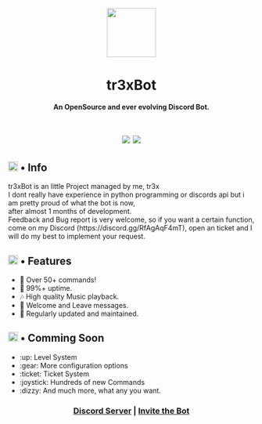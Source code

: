 <h2 align="center">
  <img src="https://cdn.discordapp.com/avatars/830842260462632992/6f5341620fb3a4238741b50d2eef417b.png" height='100px' width='100px'>
</h2>

<h1 align="center">tr3xBot</h1>
<h4 align="center">An OpenSource and ever evolving Discord Bot.</h4>

<h1 align="center">
  <img src="https://img.shields.io/badge/discord.py-2.0-blue?style=flat" />
  <img src="https://img.shields.io/badge/Python-3.9-green?style=flat&logo=python" />
</h1>

<h2><img src="https://cdn.discordapp.com/emojis/766498653753049109.png?v=1" height="20px"> • Info</h2>

<p>tr3xBot is an little Project managed by me, tr3x<br>I dont really have experience in python programming or discords api but i am pretty proud of what the bot is now,<br> after almost 1 months of development.<br>Feedback and Bug report is very welcome, so if you want a certain function,<br> come on my Discord (https://discord.gg/RfAgAqF4mT), open an ticket and I will do my best to implement your request.</p>

<h2><img src="https://cdn.discordapp.com/emojis/765548323166748745.png?v=1" height="20px"> • Features</h2>
<ul>
  <li>📌 Over 50+ commands!</li>
  <li>🔼 99%+ uptime.</li>
  <li>🎶 High quality Music playback.</li>
  <li>🎊 Welcome and Leave messages.</li>
  <li>🎀 Regularly updated and maintained.</li>
</ul>
  
<h2><img src="https://cdn.discordapp.com/emojis/873431943243497493.png?v=1" height="20px"> • Comming Soon</h2>
<ul>
  <li>:up: Level System</li>
  <li>:gear: More configuration options </li>
  <li>:ticket: Ticket System</li>
  <li>:joystick: Hundreds of new Commands</li>
  <li>:dizzy: And much more, what any you want.</li>
</ul>

</ul>


<h3 align="center"><a href="https://discord.gg/RfAgAqF4mT">Discord Server</a> | <a href="https://discord.com/api/oauth2/authorize?client_id=830842260462632992&permissions=8&scope=bot">Invite the Bot</a></h3>

